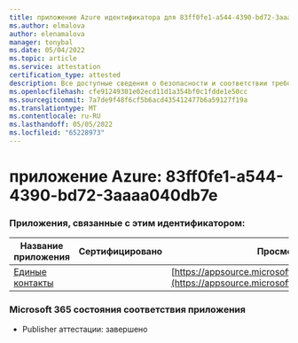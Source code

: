 ```yaml
---
title: приложение Azure идентификатора для 83ff0fe1-a544-4390-bd72-3aaaa040db7e
ms.author: elmalova
author: elenamalova
manager: tonybal
ms.date: 05/04/2022
ms.topic: article
ms.service: attestation
certification_type: attested
description: Все доступные сведения о безопасности и соответствии требованиям для 83ff0fe1-a544-4390-bd72-3aaaa040db7e.
ms.openlocfilehash: cfe91249301e02ecd11d1a354bf0c1fdde1e50cc
ms.sourcegitcommit: 7a7de9f48f6cf5b6acd435412477b6a59127f19a
ms.translationtype: MT
ms.contentlocale: ru-RU
ms.lasthandoff: 05/05/2022
ms.locfileid: "65228973"
---
```

# <a name="azure-app-id-83ff0fe1-a544-4390-bd72-3aaaa040db7e"></a>приложение Azure: 83ff0fe1-a544-4390-bd72-3aaaa040db7e


### <a name="apps-associated-with-this-id"></a>Приложения, связанные с этим идентификатором:
| **Название приложения** | **Сертифицировано** | **Просмотр в AppSource** |
|--------------|---------------|-----------------------|
| [Единые контакты](../forward/WA200003877.md) |  | [https://appsource.microsoft.com/product/office/WA200003877](https://appsource.microsoft.com/product/office/WA200003877) |

### <a name="microsoft-365-app-compliance-status"></a>Microsoft 365 состояния соответствия приложения
- Publisher аттестации: завершено

